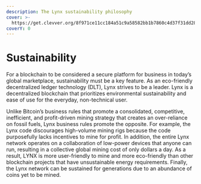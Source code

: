 ```yaml
---
description: The Lynx sustainability philosophy
cover: >-
  https://get.clevver.org/8f971ce11cc184a51c9a58582bb1b7860c4d37f31dd281cdc45f9604977bdbd1.png
coverY: 0
---
```


# Sustainability

For a blockchain to be considered a secure platform for business in today’s global marketplace, sustainability must be a key feature. As an eco-friendly decentralized ledger technology (DLT), Lynx strives to be a leader. Lynx is a decentralized blockchain that prioritizes environmental sustainability and ease of use for the everyday, non-technical user.

Unlike Bitcoin’s business rules that promote a consolidated, competitive, inefficient, and profit-driven mining strategy that creates an over-reliance on fossil fuels, Lynx business rules promote the opposite. For example, the Lynx code discourages high-volume mining rigs because the code purposefully lacks incentives to mine for profit. In addition, the entire Lynx network operates on a collaboration of low-power devices that anyone can run, resulting in a collective global mining cost of only dollars a day. As a result, LYNX is more user-friendly to mine and more eco-friendly than other blockchain projects that have unsustainable energy requirements. Finally, the Lynx network can be sustained for generations due to an abundance of coins yet to be mined.
